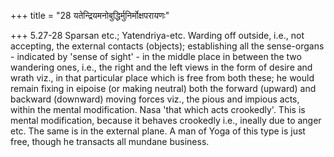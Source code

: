 +++
title = "28 यतेन्द्रियमनोबुद्धिर्मुनिर्मोक्षपरायणः"

+++
5.27-28 Sparsan etc.; Yatendriya-etc. Warding off outside, i.e., not
accepting, the external contacts (objects); establishing all the
sense-organs - indicated by 'sense of sight' - in the middle place in
between the two wandering ones, i.e., the right and the left views in
the form of desire and wrath viz., in that particular place which is
free from both these; he would remain fixing in eipoise (or making
neutral) both the forward (upward) and backward (downward) moving forces
viz., the pious and impious acts, within the mental modification. Nasa
'that which acts crookedly'. This is mental modification, because it
behaves crookedly i.e., ineally due to anger etc. The same is in the
external plane. A man of Yoga of this type is just free, though he
transacts all mundane business.
